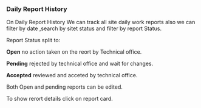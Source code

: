 
### Daily Report History

On Daily Report History We can track all site daily work reports also we can filter by date ,search by sitet status and filter by report Status.

Report Status split to:

**Open** no action taken on the reort by Technical office.

**Pending** rejected by technical office and wait for changes.

**Accepted** reviewed and acceted by technical office.

Both Open and pending reports can be edited.

To show rerort details click on report card.
